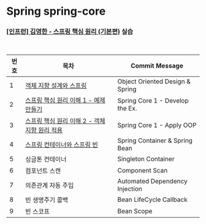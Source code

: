 # Spring spring-core
### [[인프런] 김영한 - 스프링 핵심 원리 (기본편)](https://www.inflearn.com/course/%EC%8A%A4%ED%94%84%EB%A7%81-%ED%95%B5%EC%8B%AC-%EC%9B%90%EB%A6%AC-%EA%B8%B0%EB%B3%B8%ED%8E%B8) 실습

<br>

| 번호 | 목차                                                                                           | Commit Message                  |
|----|----------------------------------------------------------------------------------------------|---------------------------------|
| 1  | [객체 지향 설계와 스프링](https://ro-el.notion.site/76e067cb476342cf9f5b58cc55214c12)                  | Object Oriented Design & Spring |
| 2  | [스프링 핵심 원리 이해 1 - 예제 만들기](https://ro-el.notion.site/1-3ec42db641f34b8a9971550490a1dc5f)      | Spring Core 1 - Develop the Ex. |
| 3  | [스프링 핵심 원리 이해 2 - 객체 지향 원리 적용](https://ro-el.notion.site/2-87c79518475d489e885ed8d2b18954d1) | Spring Core 1 - Apply OOP       |
| 4  | [스프링 컨테이너와 스프링 빈](https://ro-el.notion.site/e90b9e794c2d4d0ebcc7645c4f757e15)                                                                          | Spring Container & Spring Bean  |
| 5  | 싱글톤 컨테이너                                                                                     | Singleton Container             |
| 6  | 컴포넌트 스캔                                                                                      | Component Scan                  |
| 7  | 의존관계 자동 주입                                                                                   | Automated Dependency Injection  |
| 8  | 빈 생명주기 콜백                                                                                    | Bean LifeCycle Callback         |
| 9  | 빈 스코프                                                                                        | Bean Scope                      |

